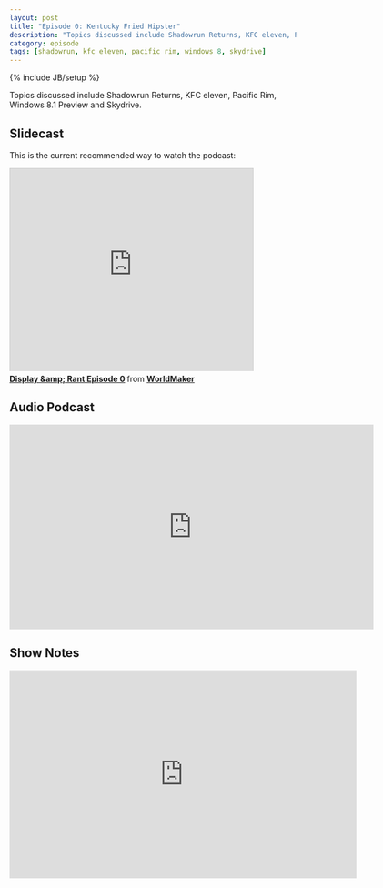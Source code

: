```yaml
---
layout: post
title: "Episode 0: Kentucky Fried Hipster"
description: "Topics discussed include Shadowrun Returns, KFC eleven, Pacific Rim, Windows 8.1 Preview and Skydrive."
category: episode
tags: [shadowrun, kfc eleven, pacific rim, windows 8, skydrive]
---
```

{% include JB/setup %}

Topics discussed include Shadowrun Returns, KFC eleven, Pacific Rim,
Windows 8.1 Preview and Skydrive.

## Slidecast

This is the current recommended way to watch the podcast:

<iframe src="http://www.slideshare.net/slideshow/embed_code/25259432"
width="100%" height="356" frameborder="0" marginwidth="0"
marginheight="0" scrolling="no" style="max-width:427px;border:1px solid
#CCC;border-width:1px 1px 0;margin-bottom:5px"
allowfullscreen="allowfullscreen"
webkitallowfullscreen="webkitallowfullscreen"
mozallowfullscreen="webkitallowfullscreen"> </iframe>
<div style="margin-bottom:5px"> <strong> <a href="https://www.slideshare.net/WorldMaker/display-and-rant-episode-0" title="Display &amp;amp; Rant Episode 0" target="_blank">Display &amp;amp; Rant Episode 0</a> </strong> from <strong><a href="http://www.slideshare.net/WorldMaker" target="_blank">WorldMaker</a></strong> </div>

## Audio Podcast

<iframe style="border: none"
src="http://html5-player.libsyn.com/embed/episode/id/2435952/height/360/width/640/theme/legacy/direction/no/autoplay/no/autonext/no/thumbnail/yes/preload/no/no_addthis/no/"
height="360" width="640" scrolling="no"
allowfullscreen="allowfullscreen"
webkitallowfullscreen="webkitallowfullscreen"
mozallowfullscreen="mozallowfullscreen"
oallowfullscreen="oallowfullscreen"
msallowfullscreen="msallowfullscreen"></iframe>

## Show Notes

<iframe
src="https://skydrive.live.com/embed?cid=CD7C80B1FAC13044&resid=CD7C80B1FAC13044%211944&authkey=AF09LN90SRM0FSw&em=2&wdAr=1.7777777777777776O"
width="610px" height="366px" frameborder="0">This is an embedded <a
target="_blank" href="http://office.com">Microsoft Office</a>
presentation, powered by <a target="_blank"
href="http://office.com/webapps">Office Web Apps</a>.</iframe>

<!-- vim: ai spell tw=72 -->
